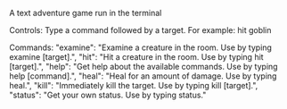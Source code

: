 A text adventure game run in the terminal

Controls:
Type a command followed by a target. For example: hit goblin

Commands:
"examine": "Examine a creature in the room. Use by typing examine [target].",
"hit": "Hit a creature in the room. Use by typing hit [target].",
"help": "Get help about the available commands. Use by typing help [command].",
"heal": "Heal for an amount of damage. Use by typing heal.",
"kill": "Immediately kill the target. Use by typing kill [target].",
"status": "Get your own status. Use by typing status."
